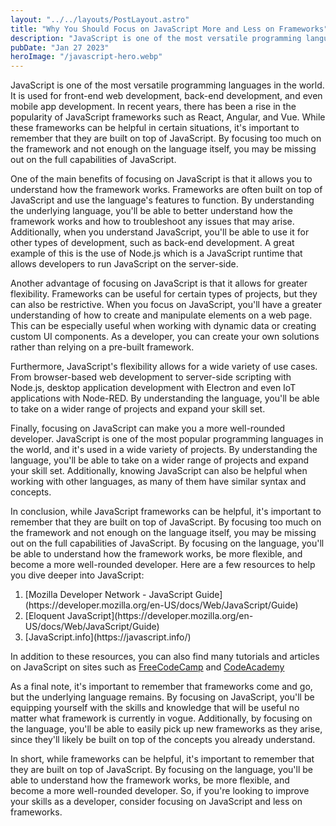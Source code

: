 ```yaml
---
layout: "../../layouts/PostLayout.astro"
title: "Why You Should Focus on JavaScript More and Less on Frameworks"
description: "JavaScript is one of the most versatile programming languages in the world. It is used for front-end web development, back-end development, and even mobile app development."
pubDate: "Jan 27 2023"
heroImage: "/javascript-hero.webp"
---
```


JavaScript is one of the most versatile programming languages in the world. It is used for front-end web development, back-end development, and even mobile app development. In recent years, there has been a rise in the popularity of JavaScript frameworks such as React, Angular, and Vue. While these frameworks can be helpful in certain situations, it's important to remember that they are built on top of JavaScript. By focusing too much on the framework and not enough on the language itself, you may be missing out on the full capabilities of JavaScript.

One of the main benefits of focusing on JavaScript is that it allows you to understand how the framework works. Frameworks are often built on top of JavaScript and use the language's features to function. By understanding the underlying language, you'll be able to better understand how the framework works and how to troubleshoot any issues that may arise. Additionally, when you understand JavaScript, you'll be able to use it for other types of development, such as back-end development. A great example of this is the use of Node.js which is a JavaScript runtime that allows developers to run JavaScript on the server-side.

Another advantage of focusing on JavaScript is that it allows for greater flexibility. Frameworks can be useful for certain types of projects, but they can also be restrictive. When you focus on JavaScript, you'll have a greater understanding of how to create and manipulate elements on a web page. This can be especially useful when working with dynamic data or creating custom UI components. As a developer, you can create your own solutions rather than relying on a pre-built framework.

Furthermore, JavaScript's flexibility allows for a wide variety of use cases. From browser-based web development to server-side scripting with Node.js, desktop application development with Electron and even IoT applications with Node-RED. By understanding the language, you'll be able to take on a wider range of projects and expand your skill set.

Finally, focusing on JavaScript can make you a more well-rounded developer. JavaScript is one of the most popular programming languages in the world, and it's used in a wide variety of projects. By understanding the language, you'll be able to take on a wider range of projects and expand your skill set. Additionally, knowing JavaScript can also be helpful when working with other languages, as many of them have similar syntax and concepts.

In conclusion, while JavaScript frameworks can be helpful, it's important to remember that they are built on top of JavaScript. By focusing too much on the framework and not enough on the language itself, you may be missing out on the full capabilities of JavaScript. By focusing on the language, you'll be able to understand how the framework works, be more flexible, and become a more well-rounded developer. Here are a few resources to help you dive deeper into JavaScript:

<ol>
  <li>[Mozilla Developer Network - JavaScript Guide](https://developer.mozilla.org/en-US/docs/Web/JavaScript/Guide)</li>
  <li>[Eloquent JavaScript](https://developer.mozilla.org/en-US/docs/Web/JavaScript/Guide)</li>
  <li>[JavaScript.info](https://javascript.info/)</li>
</ol>

In addition to these resources, you can also find many tutorials and articles on JavaScript on sites such as [FreeCodeCamp](https://www.freecodecamp.org/) and [CodeAcademy](https://www.codecademy.com/)

As a final note, it's important to remember that frameworks come and go, but the underlying language remains. By focusing on JavaScript, you'll be equipping yourself with the skills and knowledge that will be useful no matter what framework is currently in vogue. Additionally, by focusing on the language, you'll be able to easily pick up new frameworks as they arise, since they'll likely be built on top of the concepts you already understand.

In short, while frameworks can be helpful, it's important to remember that they are built on top of JavaScript. By focusing on the language, you'll be able to understand how the framework works, be more flexible, and become a more well-rounded developer. So, if you're looking to improve your skills as a developer, consider focusing on JavaScript and less on frameworks.